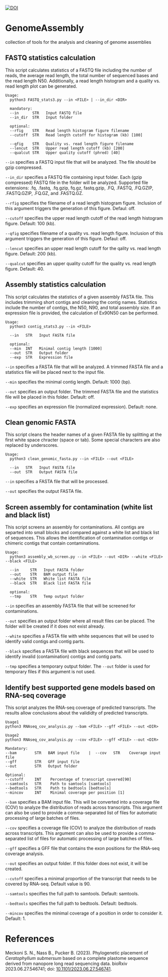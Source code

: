 [![DOI](https://zenodo.org/badge/623857647.svg)](https://zenodo.org/badge/latestdoi/623857647)

# GenomeAssembly
collection of tools for the analysis and cleaning of genome assemblies




## FASTQ statistics calculation
This script calculates statistics of a FASTQ file including the number of reads, the average read length, the total number of sequenced bases and the read length N50. Additionally, a read length histogram and a quality vs. read length plot can be generated.

```
Usage:
  python3 FASTQ_stats3.py --in <FILE> | --in_dir <DIR>
  
  mandatory:
  --in      STR   Input FASTQ file
  --in_dir  STR   Input folder
  
  optional:
  --rfig    STR   Read length histogram figure filename
  --cutoff  STR   Read length cutoff for histogram (kb) [100]
	
  --qfig    STR   Quality vs. read length figure filename
  --lencut  STR   Upper read length cutoff (kb) [200]
  --qualcut STR   Upper quality cutoff (phred) [40]
```

`--in` specifies a FASTQ input file that will be analyzed. The file should be gzip compressed.

`--in_dir` specifies a FASTQ file containing input folder. Each (gzip compressed) FASTQ file in the folder will be analyzed. Supported file extensions: .fq, .fastq, .fq.gzip, fq.gz, fastq.gzip, .FQ, .FASTQ, .FQ.GZIP, .FASTQ.GZIP, .FQ.GZ, and .FASTQ.GZ.

`--rfig` specifies the filename of a read length histogram figure. Inclusion of this argument triggers the generation of this figure. Defaul: off.

`--cutoff` specifies the upper read length cutoff of the read length histogram figure. Default: 100 (kb).

`--qfig` specifies filename of a quality vs. read length figure. Inclusion of this argument triggers the generation of this figure. Defaul: off.

`--lencut` specifies an upper read length cutoff for the qality vs. read length figure. Default: 200 (kb).

`--qualcut` specifies an upper quality cutoff for the quality vs. read length figure. Default: 40.



## Assembly statistics calculation
This script calculates the statistics of a given assembly FASTA file. This includes trimming short contigs and cleaning the contig names. Statistics include the number of contigs, the N50, N90, and total assembly size. If an expression file is provided, the calculation of Ex90N50 can be performed.

```
Usage:
  python3 contig_stats3.py --in <FILE>
  
  --in   STR   Input FASTA file
  
  optional:
  --min  INT   Minimal contig length [1000]
  --out  STR   Output folder
  --exp  STR   Expression file
```

`--in` specifies a FASTA file that will be analyzed. A trimmed FASTA file and a statistics file will be placed next to the input file.

`--min` specifies the minimal contig length. Default: 1000 (bp).

`--out` specifies an output folder. The trimmed FASTA file and the statistics file will be placed in this folder. Default: off.

`--exp` specifies an expression file (normalized expression). Default: none.


## Clean genomic FASTA
This script cleans the header names of a given FASTA file by splitting at the first white space chracter (space or tab). Some special characters are also replaced by underscores.

```
Usage:
  python3 clean_genomic_fasta.py --in <FILE> --out <FILE>
  
  --in   STR   Input FASTA file
  --out  STR   Output FASTA file
```

`--in` specifies a FASTA file that will be processed.

`--out` specifies the output FASTA file.




## Screen assembly for contamination (white list and black list)
This script screens an assembly for contaminations. All contigs are separted into small blocks and compared against a white list and black list of sequences. This allows the identification of contamination contigs or chimeric contigs that contain contaminations.


```
Usage:
  python3 assembly_wb_screen.py --in <FILE> --out <DIR> --white <FILE> --black <FILE>
  
  --in     STR   Input FASTA folder
  --out    STR   BAM output file
  --white  STR   White list FASTA file
  --black  STR   Black list FASTA file
  
  optional:
  --tmp    STR   Temp output folder
```

`--in` specifies an assembly FASTA file that will be screened for contaminations.

`--out` specifies an output folder where all result files can be placed. The folder will be created if it does not exist already.

`--white` specifies a FASTA file with white sequences that will be used to identify valid contigs and contig parts.

`--black` specifies a FASTA file with black sequences that will be used to identify invalid (contamination) contigs and contig parts.

`--tmp` specifies a temporary output folder. The `--out` folder is used for temporary files if this argument is not used.



## Identify best supported gene models based on RNA-seq coverage ##
This script analyzes the RNA-seq coverage of predicted transcripts. The results allow conclusions about the valididty of predicted transcripts.


```
Usage1
python3 RNAseq_cov_analysis.py --bam <FILE> --gff <FILE> --out <DIR>

Usage2
python3 RNAseq_cov_analysis.py --cov <FILE> --gff <FILE> --out <DIR>

Mandatory:
--bam        STR   BAM input file    |  --cov   STR    Coverage input file
--gff        STR   GFF input file
--out        STR   Output folder

Optional:
--cutoff     INT    Percentage of transcript covered[90]
--samtools   STR    Path to samtools [samtools]
--bedtools   STR    Path to bedtools [bedtools]
--mincov     INT    Minimal coverage per position [1]
```

`--bam` specifies a BAM input file. This will be converted into a coverage file (COV) to analyze the distribution of reads across transcripts. This argument can also be used to provide a comma-separated list of files for automatic processing of large batches of files.

`--cov` specifies a coverage file (COV) to analyze the distribution of reads across transcripts. This argument can also be used to provide a comma-separated list of files for automatic processing of large batches of files.

`--gff` specifies a GFF file that contains the exon positions for the RNA-seq coverage analysis.

`--out` specifies an output folder. If this folder does not exist, it will be created.

`--cutoff` specifies a minimal proportion of the transcript that needs to be covered by RNA-seq. Default value is 90.

`--samtools` specifies the full path to samtools. Default: samtools.

`--bedtools` specifies the full path to bedtools. Default: bedtools.

`--mincov` specifies the minimal coverage of a position in order to consider it. Default: 1.



# References

Meckoni S. N., Nass B., Pucker B. (2023). Phylogenetic placement of _Ceratophyllum submersum_ based on a complete plastome sequence derived from nanopore long read sequencing data. bioRxiv 2023.06.27.546741; doi: [10.1101/2023.06.27.546741](https://doi.org/10.1101/2023.06.27.546741).


